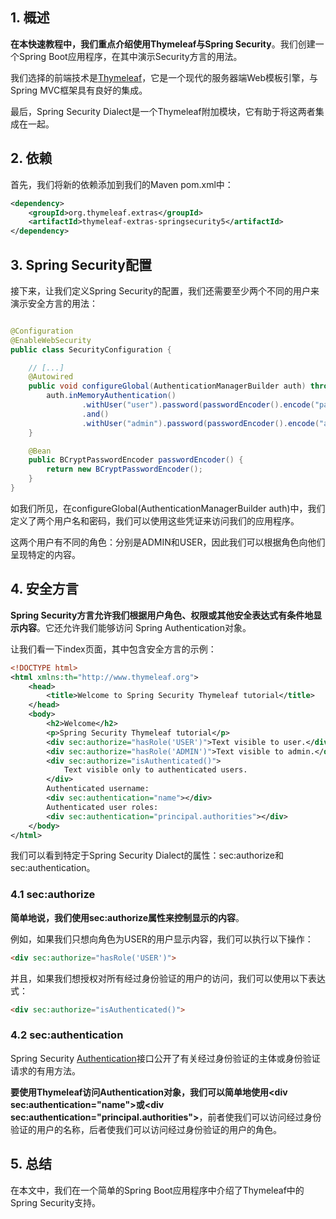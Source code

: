 ## 1. 概述

**在本快速教程中，我们重点介绍使用Thymeleaf与Spring Security**。我们创建一个Spring Boot应用程序，在其中演示Security方言的用法。

我们选择的前端技术是[Thymeleaf](http://www.thymeleaf.org/index.html)，它是一个现代的服务器端Web模板引擎，与Spring MVC框架具有良好的集成。

最后，Spring Security Dialect是一个Thymeleaf附加模块，它有助于将这两者集成在一起。

## 2. 依赖

首先，我们将新的依赖添加到我们的Maven pom.xml中：

```xml
<dependency>
    <groupId>org.thymeleaf.extras</groupId>
    <artifactId>thymeleaf-extras-springsecurity5</artifactId>
</dependency>
```

## 3. Spring Security配置

接下来，让我们定义Spring Security的配置，我们还需要至少两个不同的用户来演示安全方言的用法：

```java

@Configuration
@EnableWebSecurity
public class SecurityConfiguration {

    // [...] 
    @Autowired
    public void configureGlobal(AuthenticationManagerBuilder auth) throws Exception {
        auth.inMemoryAuthentication()
                .withUser("user").password(passwordEncoder().encode("password")).roles("USER")
                .and()
                .withUser("admin").password(passwordEncoder().encode("admin")).roles("ADMIN");
    }

    @Bean
    public BCryptPasswordEncoder passwordEncoder() {
        return new BCryptPasswordEncoder();
    }
}
```

如我们所见，在configureGlobal(AuthenticationManagerBuilder auth)中，我们定义了两个用户名和密码，我们可以使用这些凭证来访问我们的应用程序。

这两个用户有不同的角色：分别是ADMIN和USER，因此我们可以根据角色向他们呈现特定的内容。

## 4. 安全方言

**Spring Security方言允许我们根据用户角色、权限或其他安全表达式有条件地显示内容**。它还允许我们能够访问 Spring Authentication对象。

让我们看一下index页面，其中包含安全方言的示例：

```xml
<!DOCTYPE html>
<html xmlns:th="http://www.thymeleaf.org">
    <head>
        <title>Welcome to Spring Security Thymeleaf tutorial</title>
    </head>
    <body>
        <h2>Welcome</h2>
        <p>Spring Security Thymeleaf tutorial</p>
        <div sec:authorize="hasRole('USER')">Text visible to user.</div>
        <div sec:authorize="hasRole('ADMIN')">Text visible to admin.</div>
        <div sec:authorize="isAuthenticated()">
            Text visible only to authenticated users.
        </div>
        Authenticated username:
        <div sec:authentication="name"></div>
        Authenticated user roles:
        <div sec:authentication="principal.authorities"></div>
    </body>
</html>
```

我们可以看到特定于Spring Security Dialect的属性：sec:authorize和sec:authentication。

### 4.1 sec:authorize

**简单地说，我们使用sec:authorize属性来控制显示的内容**。

例如，如果我们只想向角色为USER的用户显示内容，我们可以执行以下操作：

```html
<div sec:authorize="hasRole('USER')">
```

并且，如果我们想授权对所有经过身份验证的用户的访问，我们可以使用以下表达式：

```html
<div sec:authorize="isAuthenticated()">
```

### 4.2 sec:authentication

Spring Security [Authentication](https://docs.spring.io/spring-security/site/docs/5.0.3.RELEASE/api/org/springframework/security/core/Authentication.html)接口公开了有关经过身份验证的主体或身份验证请求的有用方法。

**要使用Thymeleaf访问Authentication对象，我们可以简单地使用<div sec:authentication="name"\>或<div sec:authentication="principal.authorities"\>**，前者使我们可以访问经过身份验证的用户的名称，后者使我们可以访问经过身份验证的用户的角色。

## 5. 总结

在本文中，我们在一个简单的Spring Boot应用程序中介绍了Thymeleaf中的Spring Security支持。